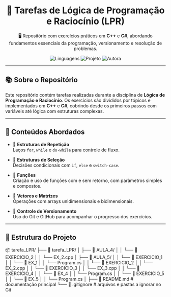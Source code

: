 <h1 align="center">📘 Tarefas de Lógica de Programação e Raciocínio (LPR)</h1>

<p align="center">
  🖥️ Repositório com exercícios práticos em <strong>C++</strong> e <strong>C#</strong>, abordando fundamentos essenciais da programação, versionamento e resolução de problemas.
</p>

<p align="center">
  <img src="https://img.shields.io/badge/Linguagens-C++%20%7C%20CSharp-blue?style=for-the-badge&logo=cplusplus&logoColor=white" alt="Linguagens">
  <img src="https://img.shields.io/badge/Projeto-Educacional-green?style=for-the-badge&logo=github" alt="Projeto">
  <img src="https://img.shields.io/badge/Feito%20por-Ana%20Cecília-ff69b4?style=for-the-badge" alt="Autora">
</p>

---

## 📚 Sobre o Repositório

Este repositório contém tarefas realizadas durante a disciplina de **Lógica de Programação e Raciocínio**. Os exercícios são divididos por tópicos e implementados em **C++** e **C#**, cobrindo desde os primeiros passos com variáveis até lógica com estruturas complexas.

---

## 🧠 Conteúdos Abordados

- 🔁 **Estruturas de Repetição**  
  Laços `for`, `while` e `do-while` para controle de fluxo.

- 🔀 **Estruturas de Seleção**  
  Decisões condicionais com `if`, `else` e `switch-case`.

- 🧮 **Funções**  
  Criação e uso de funções com e sem retorno, com parâmetros simples e compostos.

- 🧱 **Vetores e Matrizes**  
  Operações com arrays unidimensionais e bidimensionais.

- 🌿 **Controle de Versionamento**  
  Uso do Git e GitHub para acompanhar o progresso dos exercícios.

---

## 📁 Estrutura do Projeto

📦 tarefa_LPR/
├── 📁 tarefa_LPR/
│ ├── 📁 AULA_4/
│ │ └── 📁 EXERCICIO_2
│ │ └── EX_2.cpp
│ ├── 📁 AULA_5/
│ │ └── 📁 EXERCICIO_1
│ │ └── 📁 EX_1
│ │ └── Program.cs
│ │ └── 📁 EXERCICIO_2
│ │ └── EX_2.cpp
│ │ └── 📁 EXERCICIO_3
│ │ └── EX_3.cpp
│ │ └── 📁 EXERCICIO_4
│ │ └── 📁 EX_4
│ │ └── Program.cs
│ │ └── 📁 EXERCICIO_5
│ │ └── 📁 EX_5
│ │ └── Program.cs
│
├── 📄 README.md # documentação principal
└── 📄 .gitignore # arquivos e pastas a ignorar no Git
